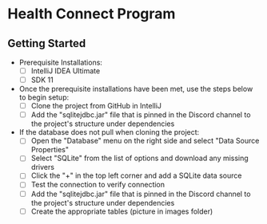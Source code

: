 
# Health Connect Program

## Getting Started

- Prerequisite Installations:
	 - [ ] IntelliJ IDEA Ultimate
	 - [ ] SDK 11
 
 - Once the prerequisite installations have been met, use the steps below to begin setup:
	 - [ ] Clone the project from GitHub in IntelliJ
	 - [ ] Add the "sqlitejdbc.jar" file that is pinned in the Discord channel to the project's structure under dependencies

 - If the database does not pull when cloning the project:
	 - [ ] Open the "Database" menu on the right side and select "Data Source Properties"
	 - [ ] Select "SQLite" from the list of options and download any missing drivers
	 - [ ] Click the "+" in the top left corner and add a SQLite data source
	 - [ ] Test the connection to verify connection
	 - [ ] Add the "sqlitejdbc.jar" file that is pinned in the Discord channel to the project's structure under dependencies
	 - [ ] Create the appropriate tables (picture in images folder)
